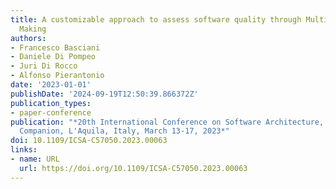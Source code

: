 ```yaml
---
title: A customizable approach to assess software quality through Multi-Criteria Decision
  Making
authors:
- Francesco Basciani
- Daniele Di Pompeo
- Juri Di Rocco
- Alfonso Pierantonio
date: '2023-01-01'
publishDate: '2024-09-19T12:50:39.866372Z'
publication_types:
- paper-conference
publication: "*20th International Conference on Software Architecture, ICSA 2023 -
  Companion, L'Aquila, Italy, March 13-17, 2023*"
doi: 10.1109/ICSA-C57050.2023.00063
links:
- name: URL
  url: https://doi.org/10.1109/ICSA-C57050.2023.00063
---
```


